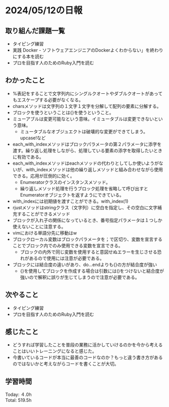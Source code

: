 # 2024/05/12の日報
## 取り組んだ課題一覧
* タイピング練習
*  実践 Docker - ソフトウェアエンジニアのDockerよくわからない」を終わりにする本を読む
*  プロを目指す人のためのRuby入門を読む
## わかったこと
* %表記をすることで文字列内にシングルクオートやダブルクオートがあってもエスケープする必要がなくなる。
* charsメソッドは文字列の１文字１文字を分解して配列の要素に分解する。
* ブロックを使うということは{}を使うということ。
* ミューアブルは変更可能なという意味。イミュータブルは変更できないという意味。
  *  ミュータブルなオブジュエクトは破壊的な変更ができてしまう。upcase!など
* each_with_indexメソッドはブロックパラメータの第２パラメータに添字を渡す。繰り返し処理をしながら、処理している要素の添字を取得したいときに有効である。
* each_with_indexメソッドはeachメソッドの代わりとしてしか使いようがないが、with_indexメソッドは他の繰り返しメソッドと組み合わせながら使用できる。応用が圧倒的に効く。
  *  Enumeratorクラスのインスタンスメソッド。
  *  繰り返しメソッド処理を行うブロック処理を省略して呼び出すとEnumeratorオブジェクトを返すようにできている。
* with_indexには初期値を渡すことができる。with_index(1)
* rjustメソッドはstringクラス（文字列）に空白を指定し、その空白に文字補充することができるメソッド
* ブロックが入れ子の関係になっているとき、番号指定パラメータは１つしか使えないことに注意する。
* vimにおける単語分先に移動はw
* ブロックローカル変数はブロックパラメータを；で区切り、変数を宣言することでブロック内でのみ使用できる変数を宣言できる。 
  *  ブロックの内外で同じ変数を使用すると意図せぬエラーを生じさせる恐れがあるので使用には注意が必要である。
* ブロックには結合度の違いがあり、do...endよりも{}の方が結合度が強い
  *  {}を使用してブロックを作成する場合は引数には()をつけないと結合度が強いので解釈に誤りが生じてしまうので注意が必要である。    
## 次やること
* タイピング練習
* プロを目指す人のためのRuby入門を読む
## 感じたこと
* どうすれば学習したことを普段の業務に活かしていけるのかを今から考えることはいいトレーニングになると感じた。
* 今書いているコードが本当に最善のコードなのか？もっと違う書き方があるのではないかと考えながらコードを書くことが大切。
## 学習時間
Today: ４.0h<br>
Total: 519.5h

